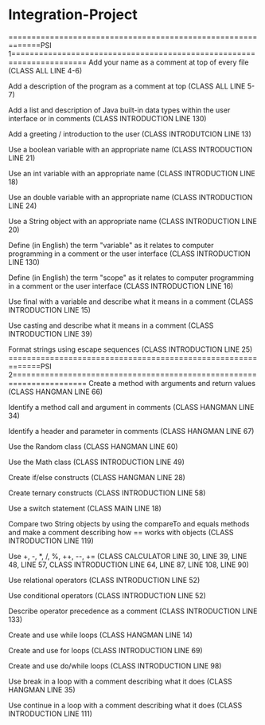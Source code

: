 # Integration-Project
=============================================================PSI 1======================================================================
Add your name as a comment at top of every file      (CLASS ALL LINE 4-6)

Add a description of the program as a comment at top (CLASS ALL LINE 5-7)

Add a list and description of Java built-in data types within the user interface or in comments (CLASS INTRODUCTION LINE 130)

Add a greeting / introduction to the user            (CLASS INTRODUTCION LINE 13)

Use a boolean variable with an appropriate name      (CLASS INTRODUCTION LINE 21)

Use an int variable with an appropriate name         (CLASS INTRODUCTION LINE 18)

Use an double variable with an appropriate name      (CLASS INTRODUCTION LINE 24)

Use a String object with an appropriate name         (CLASS INTRODUCTION LINE 20)

Define (in English) the term "variable" as it relates to computer programming in a comment or the user interface 
(CLASS INTRODUCTION LINE 130)

Define (in English) the term "scope" as it relates to computer programming in a comment or the user interface 
(CLASS INTRODUCTION LINE 16)

Use final with a variable and describe what it means in a comment (CLASS INTRODUCTION LINE 15)

Use casting and describe what it means in a comment               (CLASS INTRODUCTION LINE 39)

Format strings using escape sequences                             (CLASS INTRODUCTION LINE 25)
=============================================================PSI 2======================================================================
Create a method with arguments and return values    (CLASS HANGMAN LINE 66)

Identify a method call and argument in comments     (CLASS HANGMAN LINE 34)

Identify a header and parameter in comments         (CLASS HANGMAN LINE 67)

Use the Random class                                (CLASS HANGMAN LINE 60)

Use the Math class                                  (CLASS INTRODUCTION LINE 49)

Create if/else constructs                           (CLASS HANGMAN LINE 28)

Create ternary constructs                           (CLASS INTRODUCTION LINE 58)

Use a switch statement                              (CLASS MAIN LINE 18)

Compare two String objects by using the compareTo and equals methods and make a comment describing how == works with objects 
(CLASS INTRODUCTION LINE 119)

Use +, -, *, /, %, ++, --, +=                       (CLASS CALCULATOR LINE 30, LINE 39, LINE 48, LINE 57, CLASS INTRODUCTION LINE 64,                                                       LINE 87, LINE 108, LINE 90)

Use relational operators                            (CLASS INTRODUCTION LINE 52)

Use conditional operators                           (CLASS INTRODUCTION LINE 52)

Describe operator precedence as a comment           (CLASS INTRODUCTION LINE 133)

Create and use while loops                          (CLASS HANGMAN LINE 14)

Create and use for loops                            (CLASS INTRODUCTION LINE 69)

Create and use do/while loops                       (CLASS INTRODUCTION LINE 98)

Use break in a loop with a comment describing what it does  (CLASS HANGMAN LINE 35)

Use continue in a loop with a comment describing what it does (CLASS INTRODUCTION LINE 111)
